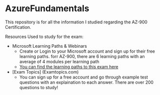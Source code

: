 # AzureFundamentals
This repository is for all the information I studied regarding the AZ-900 Certification. 

Resources Used to study for the exam: 
  - Microsoft Learning Paths & Webinars
      - Create or Login to your Microsoft account and sign up for their free learning paths. forr AZ-900, there are 6 learning paths with an average of 4 modules per learning path
      - [You can find the learning paths to this exam here](https://docs.microsoft.com/en-us/learn/certifications/exams/az-900)
   - [Exam Topics] (Examtopics.com)
      - You can sign up for a free account and go through example test questions with an explaination to each answer. There are over 200 questions to study!
